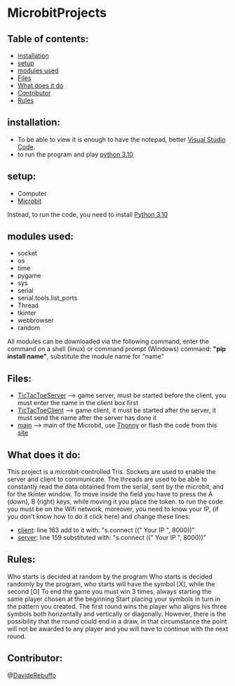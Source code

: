 # MicrobitProjects
## Table of contents:
* [installation](#installation)
* [setup](#setup)
* [modules used](#modules-used)
* [Files](Files)
* [What does it do](#What-does-it-do)
* [Contributor](#Contributor)
* [Rules](#Rules)

## installation:
* To be able to view it is enough to have the notepad, better [Visual Studio Code](https://code.visualstudio.com/Download).
* to run the program and play [python 3.10](https://www.python.org/)

## setup:
- Computer
- [Microbit](https://www.microbit.org/) 

Instead, to run the code, you need to install [Python 3.10](https://www.python.org/downloads/)
## modules used:
* socket
* os
* time
* pygame
* sys
* serial
* serial.tools.list_ports
* Thread
* tkinter
* webbrowser
* random

All modules can be downloaded via the following command, enter the command on a shell (linux) or command prompt (Windows)
command: **"pip install name"**, substitute the module name for "name"

## Files:
* [TicTacToeServer](https://github.com/Bosticardo-Andrea/Microbit-Project/blob/main/TicTacToeServer.py) --> game server, must be started before the client, you must enter the name in the client box first
* [TicTacToeClient](https://github.com/Bosticardo-Andrea/Microbit-Project/blob/main/TicTacToeClient.py) --> game client, it must be started after the server, it must send the name after the server has done it
* [main](https://github.com/Bosticardo-Andrea/Microbit-Project) --> main of the Microbit, use [Thonny](https://thonny.org/) or flash the code from this [site](https://python.microbit.org/v/2)
## What does it do:
This project is a microbit-controlled Tris.
Sockets are used to enable the server and client to communicate.
The threads are used to be able to constantly read the data obtained from the serial, sent by the microbit, and for the tkinter window.
To move inside the field you have to press the A (down), B (right) keys, while moving it you place the token.
to run the code you must be on the Wifi network, moreover, you need to know your IP, (if you don't know how to do it click here) and change these lines:
- [client](https://github.com/Bosticardo-Andrea/Microbit-Project/blob/main/TicTacToeClient.py): line 163 add to it with: "s.connect ((" Your IP ", 8000))"
- [server](https://github.com/Bosticardo-Andrea/Microbit-Project/blob/main/TicTacToeServer.py): line 159 substituted with: "s.connect ((" Your IP ", 8000))"
## Rules:
Who starts is decided at random by the program
Who starts is decided randomly by the program, who starts will have the symbol [X], while the second [O]
To end the game you must win 3 times, always starting the same player chosen at the beginning
Start placing your symbols in turn in the pattern you created. The first round wins the player who aligns his three symbols both horizontally and vertically or diagonally. However, there is the possibility that the round could end in a draw, in that circumstance the point will not be awarded to any player and you will have to continue with the next round.
## Contributor:
@[DavideRebuffo](https://github.com/DavideRebuffo)
